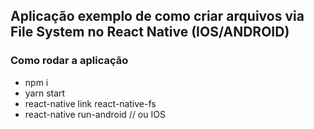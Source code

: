 ## Aplicação exemplo de como criar arquivos via File System no React Native (IOS/ANDROID)
### Como rodar a aplicação
- npm i
- yarn start
- react-native link react-native-fs
- react-native run-android // ou IOS
